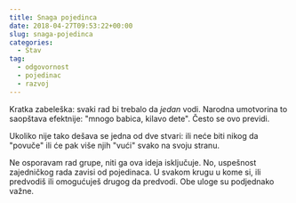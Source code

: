 ```yaml
---
title: Snaga pojedinca
date: 2018-04-27T09:53:22+00:00
slug: snaga-pojedinca
categories:
  - Stav
tag:
  - odgovornost
  - pojedinac
  - razvoj
---
```


Kratka zabeleška: svaki rad bi trebalo da _jedan_ vodi. Narodna umotvorina to saopštava efektnije: "mnogo babica, kilavo dete". Često se ovo previdi.

<!--more-->

Ukoliko nije tako dešava se jedna od dve stvari: ili neće biti nikog da "povuče" ili će pak više njih "vući" svako na svoju stranu.

Ne osporavam rad grupe, niti ga ova ideja isključuje. No, uspešnost zajedničkog rada zavisi od pojedinaca. U svakom krugu u kome si, ili predvodiš ili omogućuješ drugog da predvodi. Obe uloge su podjednako važne.

